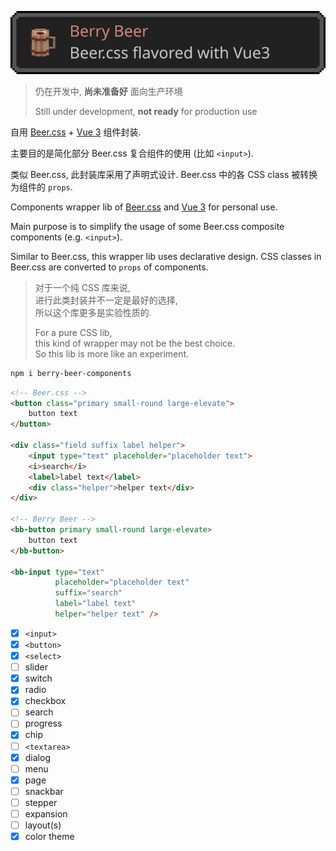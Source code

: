 ![Berry Beer](docs/berry-beer.svg "berry beer")

> 仍在开发中, **尚未准备好** 面向生产环境
> 
> Still under development, **not ready** for production use

自用 [Beer.css](https://www.beercss.com/) + [Vue 3](https://cn.vuejs.org/) 组件封装.

主要目的是简化部分 Beer.css 复合组件的使用 (比如 `<input>`).

类似 Beer.css, 此封装库采用了声明式设计.
Beer.css 中的各 CSS class 被转换为组件的 `props`.

Components wrapper lib of [Beer.css](https://www.beercss.com/) and [Vue 3](https://vuejs.org/) for personal use.

Main purpose is to simplify the usage of some Beer.css composite components (e.g. `<input>`).

Similar to Beer.css, this wrapper lib uses declarative design.
CSS classes in Beer.css are converted to `props` of components.

> 对于一个纯 CSS 库来说,  
> 进行此类封装并不一定是最好的选择,  
> 所以这个库更多是实验性质的.
>
> For a pure CSS lib,  
> this kind of wrapper may not be the best choice.  
> So this lib is more like an experiment.

```bash
npm i berry-beer-components
```

```html
<!-- Beer.css -->
<button class="primary small-round large-elevate">
    button text
</button>

<div class="field suffix label helper">
    <input type="text" placeholder="placeholder text">
    <i>search</i>
    <label>label text</label>
    <div class="helper">helper text</div>
</div>

<!-- Berry Beer -->
<bb-button primary small-round large-elevate>
    button text
</bb-button>

<bb-input type="text"
          placeholder="placeholder text"
          suffix="search"
          label="label text"
          helper="helper text" />
```

- [x] `<input>`
- [x] `<button>`
- [x] `<select>`
- [ ] slider
- [x] switch
- [x] radio
- [x] checkbox
- [ ] search
- [ ] progress
- [x] chip
- [ ] `<textarea>`
- [x] dialog
- [ ] menu
- [x] page
- [ ] snackbar
- [ ] stepper
- [ ] expansion
- [ ] layout(s)
- [x] color theme
